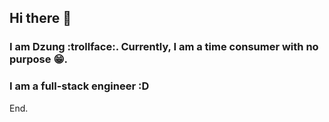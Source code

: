 ## Hi there 👋

<!--
**DungltAPV/DungltAPV** is a ✨ _special_ ✨ repository because its `README.md` (this file) appears on your GitHub profile. -->

### I am Dzung :trollface:. Currently, I am a time consumer with no purpose :grin:.
### I am a full-stack engineer :D

End.
